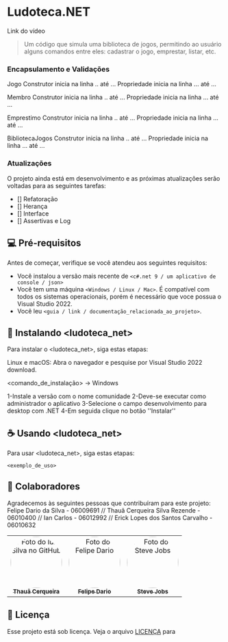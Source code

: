 # Ludoteca.NET


Link do vídeo
> Um código que simula uma biblioteca de jogos, permitindo ao usuário alguns comandos entre eles: cadastrar o jogo, emprestar, listar, etc.
### Encapsulamento e Validações
Jogo
Construtor inicia na linha .. até ... 
Propriedade inicia na linha ... até ...

Membro
Construtor inicia na linha .. até ... 
Propriedade inicia na linha ... até ...

Emprestimo
Construtor inicia na linha .. até ... 
Propriedade inicia na linha ... até ...

BibliotecaJogos
Construtor inicia na linha .. até ... 
Propriedade inicia na linha ... até ...

### Atualizações

O projeto ainda está em desenvolvimento e as próximas atualizações serão voltadas para as seguintes tarefas:

- [] Refatoração 
- [] Herança
- [] Interface
- [] Assertivas e Log

## 💻 Pré-requisitos

Antes de começar, verifique se você atendeu aos seguintes requisitos:

- Você instalou a versão mais recente de `<c#.net 9 / um aplicativo de console / json>`
- Você tem uma máquina `<Windows / Linux / Mac>`. É compatível com todos os sistemas operacionais, porém é necessário que voce possua o Visual Studio 2022.
- Você leu `<guia / link / documentação_relacionada_ao_projeto>`.

## 🚀 Instalando <ludoteca_net>

Para instalar o <ludoteca_net>, siga estas etapas: 

Linux e macOS:
Abra o navegador e pesquise por Visual Studio 2022 download.

<comando_de_instalação>
-> Windows

1-Instale a versão com o nome comunidade
2-Deve-se executar como administrador o aplicativo 
3-Selecione o campo desenvolvimento para desktop com .NET
4-Em seguida clique no botão ''Instalar''


## ☕ Usando <ludoteca_net>

Para usar <ludoteca_net>, siga estas etapas:

```
<exemplo_de_uso>
```


## 🤝 Colaboradores


Agradecemos às seguintes pessoas que contribuíram para este projeto:
Felipe Dario da Silva - 06009691 //
Thauã Cerqueira Silva Rezende - 06010400 //
Ian Carlos - 06012992 //
Erick Lopes dos Santos Carvalho - 06010632

<table>
  <tr>
    <td align="center">
      <a href="#" title="defina o título do link">
        <img src="https://media.licdn.com/dms/image/v2/D4E03AQGme9hJhmNTdA/profile-displayphoto-shrink_800_800/B4EZdIhOmMHQAc-/0/1749268362553?e=1761177600&v=beta&t=wygGNtfQ0JN8Z4uqH0avYjiBAr8ZWjuoZObMqL5x73U"
             width="120"
             height="120"
             style="object-fit: cover; border-radius: 50%;"
             alt="Foto do Iuri Silva no GitHub"/><br>
        <sub><b>Thauã Cerqueira</b></sub>
      </a>
    </td>
    <td align="center">
      <a href="#" title="defina o título do link">
        <img src="https://media.licdn.com/dms/image/v2/D4E03AQHhwnOszMKJzw/profile-displayphoto-crop_800_800/B4EZfF8EePHYAY-/0/1751372550013?e=1761177600&v=beta&t=NYtgEssvEol0QJsbGWG_BnmOX3D3eOH5KIb4M1nLmJ8"
             width="120"
             height="120"
             style="object-fit: cover; border-radius: 50%;"
             alt="Foto do Felipe Dario"/><br>
        <sub><b>Felipe Dario</b></sub>
      </a>
    </td>
    <td align="center">
      <a href="#" title="defina o título do link">
        <img src="https://miro.medium.com/max/360/0*1SkS3mSorArvY9kS.jpg"
             width="120"
             height="120"
             style="object-fit: cover; border-radius: 50%;"
             alt="Foto do Steve Jobs"/><br>
        <sub><b>Steve Jobs</b></sub>
      </a>
    </td>
  </tr>
</table>



## 📝 Licença

Esse projeto está sob licença. Veja o arquivo [LICENÇA](LICENSE.md) para
